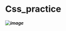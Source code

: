 # Css_practice
##### ![image](https://github.com/user-attachments/assets/846b2cf8-bba1-47d6-b679-d74dc75951ce) 

 
